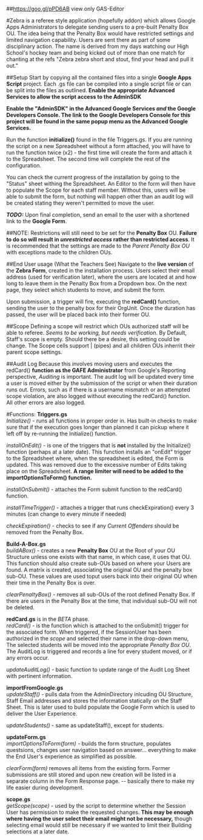 ##https://goo.gl/pPD6AB
view only GAS-Editor

#Zebra
is a referee style application (hopefully addon) which allows Google Apps Administrators to delegate sending users to a pre-built Penalty Box OU.  The idea being that the Penalty Box would have restricted settings and limited navigation capability.  Users are sent there as part of some disciplinary action.  The name is derived from my days watching our High School's hockey team and being kicked out of more than one match for chanting at the refs "Zebra zebra short and stout, find your head and pull it out."

##Setup
Start by copying all the contained files into a single **Google Apps Script** project.  Each .gs file can be compiled into a single script file or can be split into the files as outlined.  **Enable the appropriate __Advanced Services__ to allow the script access to the AdminSDK**

**Enable the "AdminSDK" in the Advanced Google Services <i>and</i> the Google Developers Console.  The link to the Google Developers Console for this project will be found in the same popup menu as the Advanced Google Services.**

Run the function **initialize()** found in the file Triggers.gs.  If you are running the script on a new Spreadsheet without a form attached, you will have to run the function twice (x2) - the first time will create the form and attach it to the Spreadsheet.  The second time will complete the rest of the configuration.

You can check the current progress of the installation by going to the "Status" sheet withing the Spreadsheet.  An Editor to the form will then have to populate the Scope for each staff member.  Without this, users will be able to submit the form, but nothing will happen other than an audit log will be created stating they weren't permitted to move the user. 

***TODO:*** Upon final completion, send an email to the user with a shortened link to the **Google Form**.

##NOTE:
Restrictions will still need to be set for the <b>Penalty Box</b> OU.  **Failure to do so will result in _unrestricted access_ rather than restricted access**. It is recommended that the settings are made to the *Parent Penalty Box OU* with exceptions made to the children OUs.

##End User usage (What the Teachers See)
Navigate to the __live version__ of the **Zebra Form**, created in the installation process.  Users select their email address (used for verification later), where the users are located at and how long to leave them in the Penalty Box from a Dropdown box.  On the next page, they select which students to move, and submit the form.

Upon submission, a trigger will fire, executing the **redCard()** function, sending the user to the penalty box for their OrgUnit. Once the duration has passed, the user will be placed back into their former OU.

##Scope
Defining a scope will restrict which OUs authorized staff will be able to referee.  *Seems to be working, but needs verification*.  By Default, Staff's scope is empty.  Should there be a desire, this setting could be change.  The Scope cells support | (pipes) and all children OUs inherrit their parent scope settings. 

##Audit Log
Because this involves moving users and executes the redCard() __function as the GAFE Administrator__ from Google's Reporting perspective, *Auditing* is important.  The audit log will be updated every time a user is moved either by the submission of the script or when their duration runs out.  Errors, such as if there is a username mismatch or an attempted scope violation, are also logged without executing the redCard() function. All other errors are also logged.

#Functions:
**Triggers.gs**<br>
_Initialize()_ - runs all functions in proper order in.  Has built-in checks to make sure that if the execution goes longer than planned it can pickup where it left off by re-running the Initialize() function. 

_installOnEdit()_ - is one of the triggers that is **not** installed by the Initialize() function (perhaps at a later date).  This function installs an "onEdit" trigger to the Spreadsheet where, when the spreadsheet is edited, the Form is updated.  This was removed due to the excessive number of Edits taking place on the Spreadsheet.  __A range limiter will need to be added to the importOptionsToForm() function.__

_installOnSubmit()_ - attaches the Form submit function to the redCard() function.

_installTimeTrigger()_ - attaches a trigger that runs checkExpiration() every 3 minutes (can change to every minute if needed)

_checkExpiration()_ - checks to see if any *Current Offenders* should be removed from the Penalty Box. 

**Build-A-Box.gs**<br>
_buildABox()_ - creates a new <b>Penalty Box</b> OU at the Root of your OU Structure unless one exists with that name, in which case, it uses that OU.  This function should also create sub-OUs based on where your Users are found.  A matrix is created, associating the original OU and the penalty box sub-OU. These values are used toput users back into their original OU when their time in the Penalty Box is over.

_clearPenaltyBox()_ - removes all sub-OUs of the root defined Penalty Box.  If there are users in the Penalty Box at the time, that individual sub-OU will not be deleted.

**redCard.gs** is in the *BETA* phase.<br>
_redCard()_ - is the function which is attached to the onSubmit() trigger for the associated form.  When triggered, if the SessionUser has been authorized in the *scope* and selected their name in the drop-down menu, The selected students will be moved into the appropriate *Penalty Box OU*.  The AuditLog is triggered and records a line for every student moved, or if any errors occur.

_updateAuditLog()_ - basic function to update range of the Audit Log Sheet with pertinent information.

**importFromGoogle.gs**<br>
_updateStaff()_ - pulls data from the AdminDirectory inlcuding OU Structure, Staff Email addresses and stores the information statically on the Staff Sheet.  This is later used to build populate the Google Form which is used to deliver the User Experience.

_updateStudents()_ - same as updateStaff(), except for students. 

**updateForm.gs**<br>
_importOptionsToForm(form)_ - builds the form structure, populates questsions, changes user navigation based on answer... everything to make the End User's experience as simplified as possible.

_clearForm(form)_ removes all items from the existing form.  Former submissions are still stored and upon new creation will be listed in a separate column in the Form Response page. -- basically there to make my life easier during development.

**scope.gs**<br>
_getScope(scope)_ - used by the script to determine whether the Session User has permission to make the requested changes.  **This may be enough where having the user select their email might not be necessary,** though selecting email would still be necessary if we wanted to limit their Building selections at a later date.
